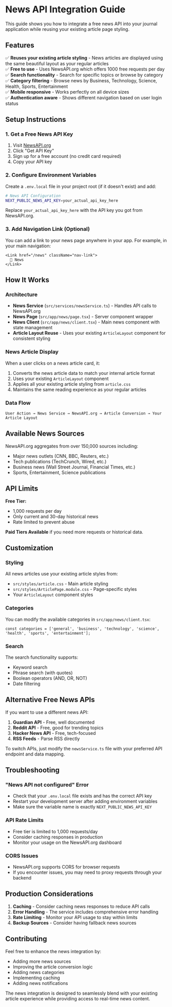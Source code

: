 # News API Integration Guide

This guide shows you how to integrate a free news API into your journal application while reusing your existing article page styling.

## Features

✅ **Reuses your existing article styling** - News articles are displayed using the same beautiful layout as your regular articles  
✅ **Free to use** - Uses NewsAPI.org which offers 1000 free requests per day  
✅ **Search functionality** - Search for specific topics or browse by category  
✅ **Category filtering** - Browse news by Business, Technology, Science, Health, Sports, Entertainment  
✅ **Mobile responsive** - Works perfectly on all device sizes  
✅ **Authentication aware** - Shows different navigation based on user login status  

## Setup Instructions

### 1. Get a Free News API Key

1. Visit [NewsAPI.org](https://newsapi.org/)
2. Click "Get API Key" 
3. Sign up for a free account (no credit card required)
4. Copy your API key

### 2. Configure Environment Variables

Create a `.env.local` file in your project root (if it doesn't exist) and add:

```bash
# News API Configuration
NEXT_PUBLIC_NEWS_API_KEY=your_actual_api_key_here
```

Replace `your_actual_api_key_here` with the API key you got from NewsAPI.org.

### 3. Add Navigation Link (Optional)

You can add a link to your news page anywhere in your app. For example, in your main navigation:

```tsx
<Link href="/news" className="nav-link">
  📰 News
</Link>
```

## How It Works

### Architecture

- **News Service** (`src/services/newsService.ts`) - Handles API calls to NewsAPI.org
- **News Page** (`src/app/news/page.tsx`) - Server component wrapper
- **News Client** (`src/app/news/client.tsx`) - Main news component with state management
- **Article Layout Reuse** - Uses your existing `ArticleLayout` component for consistent styling

### News Article Display

When a user clicks on a news article card, it:

1. Converts the news article data to match your internal article format
2. Uses your existing `ArticleLayout` component 
3. Applies all your existing article styling from `article.css`
4. Maintains the same reading experience as your regular articles

### Data Flow

```
User Action → News Service → NewsAPI.org → Article Conversion → Your Article Layout
```

## Available News Sources

NewsAPI.org aggregates from over 150,000 sources including:
- Major news outlets (CNN, BBC, Reuters, etc.)
- Tech publications (TechCrunch, Wired, etc.) 
- Business news (Wall Street Journal, Financial Times, etc.)
- Sports, Entertainment, Science publications

## API Limits

**Free Tier:**
- 1,000 requests per day
- Only current and 30-day historical news
- Rate limited to prevent abuse

**Paid Tiers Available** if you need more requests or historical data.

## Customization

### Styling
All news articles use your existing article styles from:
- `src/styles/article.css` - Main article styling
- `src/styles/ArticlePage.module.css` - Page-specific styles
- Your `ArticleLayout` component styles

### Categories
You can modify the available categories in `src/app/news/client.tsx`:

```tsx
const categories = ['general', 'business', 'technology', 'science', 'health', 'sports', 'entertainment'];
```

### Search
The search functionality supports:
- Keyword search
- Phrase search (with quotes)
- Boolean operators (AND, OR, NOT)
- Date filtering

## Alternative Free News APIs

If you want to use a different news API:

1. **Guardian API** - Free, well documented
2. **Reddit API** - Free, good for trending topics  
3. **Hacker News API** - Free, tech-focused
4. **RSS Feeds** - Parse RSS directly

To switch APIs, just modify the `newsService.ts` file with your preferred API endpoint and data mapping.

## Troubleshooting

### "News API not configured" Error
- Check that your `.env.local` file exists and has the correct API key
- Restart your development server after adding environment variables
- Make sure the variable name is exactly `NEXT_PUBLIC_NEWS_API_KEY`

### API Rate Limits
- Free tier is limited to 1,000 requests/day
- Consider caching responses in production
- Monitor your usage on the NewsAPI.org dashboard

### CORS Issues
- NewsAPI.org supports CORS for browser requests
- If you encounter issues, you may need to proxy requests through your backend

## Production Considerations

1. **Caching** - Consider caching news responses to reduce API calls
2. **Error Handling** - The service includes comprehensive error handling
3. **Rate Limiting** - Monitor your API usage to stay within limits
4. **Backup Sources** - Consider having fallback news sources

## Contributing

Feel free to enhance the news integration by:
- Adding more news sources
- Improving the article conversion logic
- Adding news categories
- Implementing caching
- Adding news notifications

The news integration is designed to seamlessly blend with your existing article experience while providing access to real-time news content. 